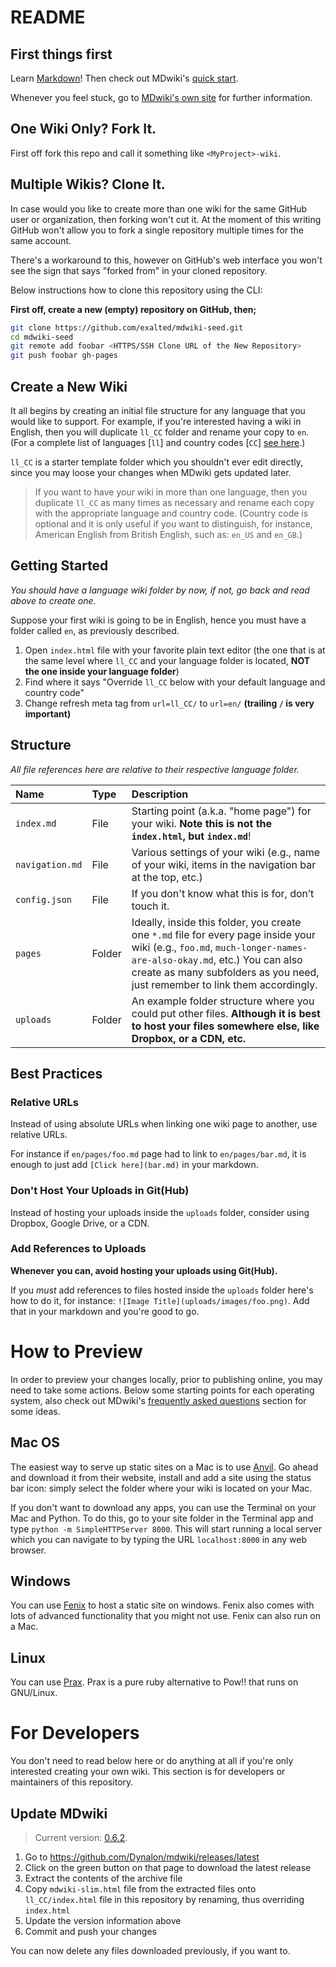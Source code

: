 README
======

First things first
------------------

Learn [Markdown](https://help.github.com/articles/github-flavored-markdown)! Then check out MDwiki's [quick start](https://dynalon.github.io/mdwiki/#!quickstart.md).

Whenever you feel stuck, go to [MDwiki's own site](https://mdwiki.info) for further information.

One Wiki Only? Fork It.
-----------------------

First off fork this repo and call it something like `<MyProject>-wiki`.

Multiple Wikis? Clone It.
-------------------------

In case would you like to create more than one wiki for the same GitHub user or organization, then forking won't cut it. At the moment of this writing GitHub won't allow you to fork a single repository multiple times for the same account.

There's a workaround to this, however on GitHub's web interface you won't see the sign that says "forked from" in your cloned repository.

Below instructions how to clone this repository using the CLI:

**First off, create a new (empty) repository on GitHub, then;**

```bash
git clone https://github.com/exalted/mdwiki-seed.git
cd mdwiki-seed
git remote add foobar <HTTPS/SSH Clone URL of the New Repository>
git push foobar gh-pages
```

Create a New Wiki
-----------------

It all begins by creating an initial file structure for any language that you would like to support. For example, if you're interested having a wiki in English, then you will duplicate `ll_CC` folder and rename your copy to `en`. (For a complete list of languages [`ll`] and country codes [`CC`] [see here](https://msdn.microsoft.com/en-us/library/ee825488).)

`ll_CC` is a starter template folder which you shouldn't ever edit directly, since you may loose your changes when MDwiki gets updated later.

> If you want to have your wiki in more than one language, then you duplicate `ll_CC` as many times as necessary and rename each copy with the appropriate language and country code. (Country code is optional and it is only useful if you want to distinguish, for instance, American English from British English, such as: `en_US` and `en_GB`.)

Getting Started
---------------

_You should have a language wiki folder by now, if not, go back and read above to create one._

Suppose your first wiki is going to be in English, hence you must have a folder called `en`, as previously described.

1. Open `index.html` file with your favorite plain text editor (the one that is at the same level where `ll_CC` and your language folder is located, **NOT the one inside your language folder**)
1. Find where it says "Override `ll_CC` below with your default language and country code"
1. Change refresh meta tag from `url=ll_CC/` to `url=en/` **(trailing `/` is very important)**

Structure
---------

_All file references here are relative to their respective language folder._

| Name | Type | Description |
| :--- | :--- | :--- |
| `index.md` | File | Starting point (a.k.a. "home page") for your wiki. **Note this is not the `index.html`, but `index.md`**! |
| `navigation.md` | File | Various settings of your wiki (e.g., name of your wiki, items in the navigation bar at the top, etc.) |
| `config.json` | File | If you don't know what this is for, don’t touch it. |
| `pages` | Folder | Ideally, inside this folder, you create one `*.md` file for every page inside your wiki (e.g., `foo.md`, `much-longer-names-are-also-okay.md`, etc.) You can also create as many subfolders as you need, just remember to link them accordingly. |
| `uploads` | Folder | An example folder structure where you could put other files. **Although it is best to host your files somewhere else, like Dropbox, or a CDN, etc.** |

Best Practices
--------------

### Relative URLs

Instead of using absolute URLs when linking one wiki page to another, use relative URLs.

For instance if `en/pages/foo.md` page had to link to `en/pages/bar.md`, it is enough to just add `[Click here](bar.md)` in your markdown.

### Don't Host Your Uploads in Git(Hub)

Instead of hosting your uploads inside the `uploads` folder, consider using Dropbox, Google Drive, or a CDN.

### Add References to Uploads

**Whenever you can, avoid hosting your uploads using Git(Hub).**

If you _must_ add references to files hosted inside the `uploads` folder here's how to do it, for instance: `![Image Title](uploads/images/foo.png)`. Add that in your markdown and you're good to go.


How to Preview
==============

In order to preview your changes locally, prior to publishing online, you may need to take some actions. Below some starting points for each operating system, also check out MDwiki's [frequently asked questions](https://dynalon.github.io/mdwiki/#!faq.md) section for some ideas.

Mac OS
------

The easiest way to serve up static sites on a Mac is to use [Anvil](https://anvilformac.com). Go ahead and download it from their website, install and add a site using the status bar icon: simply select the folder where your wiki is located on your Mac.

If you don't want to download any apps, you can use the Terminal on your Mac and Python. To do this, go to your site folder in the Terminal app and type `python -m SimpleHTTPServer 8000`. This will start running a local server which you can navigate to by typing the URL `localhost:8000` in any web browser.

Windows
-------

You can use [Fenix](https://fenixwebserver.com) to host a static site on windows. Fenix also comes with lots of advanced functionality that you might not use. Fenix can also run on a Mac.

Linux
-----

You can use [Prax](https://ysbaddaden.github.io/prax/). Prax is a pure ruby alternative to Pow!! that runs on GNU/Linux.


For Developers
==============

You don't need to read below here or do anything at all if you're only interested creating your own wiki. This section is for developers or maintainers of this repository.

Update MDwiki
-------------

> Current version: [0.6.2](https://git.io/HBH5Wg).

1. Go to https://github.com/Dynalon/mdwiki/releases/latest
1. Click on the green button on that page to download the latest release
1. Extract the contents of the archive file
1. Copy `mdwiki-slim.html` file from the extracted files onto `ll_CC/index.html` file in this repository by renaming, thus overriding `index.html`
1. Update the version information above
1. Commit and push your changes

You can now delete any files downloaded previously, if you want to.
